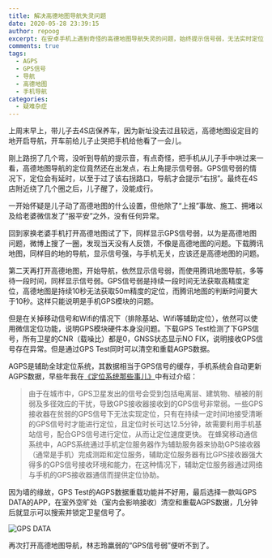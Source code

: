 ```yaml
---
title: 解决高德地图导航失灵问题
date: 2020-05-28 23:39:15
author: repoog
excerpt: 在安卓手机上遇到奇怪的高德地图导航失灵的问题，始终提示信号弱，无法实时定位自己的坐标。在反复尝试之后，发现需要对于手机中的AGPS数据进行重新加载。
comments: true
tags:
  - AGPS
  - GPS信号
  - 导航
  - 高德地图
  - 手机导航
categories:
  - 疑难杂症
---
```


上周末早上，带儿子去4S店保养车，因为新址没去过且较远，高德地图设定目的地开启导航，开车前给儿子止哭把手机给他看了一会儿。

刚上路拐了几个弯，没听到导航的提示音，有点奇怪，把手机从儿子手中哄过来一看，高德地图导航的定位竟然还在出发点，右上角提示信号弱。GPS信号弱的情况下，定位会有延时，以至于过了该右拐路口，导航才会提示“右拐”。最终在4S店附近绕了几个圈之后，儿子醒了，没能成行。

一开始怀疑是儿子动了高德地图的什么设置，但他除了“上报”事故、施工、拥堵以及给老婆微信发了“报平安”之外，没有任何异常。

回到家换老婆手机打开高德地图试了下，同样显示GPS信号弱，以为是高德地图问题，微博上搜了一圈，发现当天没有人反馈，不像是高德地图的问题。下载腾讯地图，同样目的地的导航，显示信号强，与手机无关，应该还是高德地图的问题。

第二天再打开高德地图，开始导航，依然显示信号弱，而使用腾讯地图导航，多等待一段时间，同样显示信号弱。GPS信号弱是持续一段时间无法获取高精度定位，高德地图是持续10秒无法获取50m精度的定位，而腾讯地图的判断时间要大于10秒。这样只能说明是手机GPS模块的问题。

但是在关掉移动信号和Wifi的情况下（排除基站、Wifi等辅助定位），依然可以使用微信定位功能，说明GPS模块硬件本身没问题。下载GPS Test检测了下GPS信号，所有卫星的CNR（载噪比）都是0，GNSS状态显示NO FIX，说明接收GPS信号存在异常。但是通过GPS Test同时可以清空和重载AGPS数据。

AGPS是辅助全球定位系统，其数据相当于GPS信号的缓存，手机系统会自动更新AGPS数据，早些年我在[《定位系统那些事儿》](https://www.freebuf.com/articles/wireless/21519.html)中有过介绍：

> 由于在城市中，GPS卫星发出的信号会受到包括电离层、建筑物、植被的削弱及多径效应的干扰，导致GPS接收器接收到的GPS信号非常弱。一些GPS接收器在贫弱的GPS信号下无法实现定位，只有在持续一定时间地接受清晰的GPS信号时才能进行定位，且定位时长可达12.5分钟，故需要利用手机基站信号，配合GPS信号进行定位，从而让定位速度更快。 在蜂窝移动通信系统中，AGPS系统通过手机定位服务器作为辅助服务器来协助GPS接收器（通常是手机）完成测距和定位服务，辅助定位服务器有比GPS接收器强大得多的GPS信号接收环境和能力，在这种情况下，辅助定位服务器通过网络与手机的GPS接收器通信而提供定位协助。

因为墙的缘故，GPS Test的AGPS数据重载功能并不好用，最后选择一款叫GPS DATA的APP，在室外空旷处（室内会影响接收）清空和重载AGPS数据，几分钟后就显示可以搜索并锁定卫星信号了。

![GPS DATA](images/2020/05/GPS_Test.jpg 'GPS DATA')

再次打开高德地图导航，林志玲羸弱的“GPS信号弱”便听不到了。